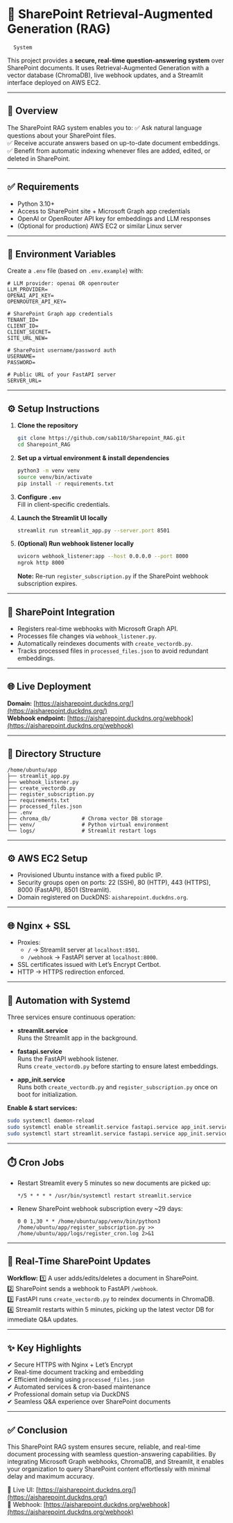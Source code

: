 # 📄 SharePoint Retrieval-Augmented Generation (RAG) 
      System

This project provides a **secure, real-time question-answering system** over SharePoint documents. It uses Retrieval-Augmented Generation with a vector database (ChromaDB), live webhook updates, and a Streamlit interface deployed on AWS EC2.

---

## 🚀 Overview

The SharePoint RAG system enables you to:
✅ Ask natural language questions about your SharePoint files.  
✅ Receive accurate answers based on up-to-date document embeddings.  
✅ Benefit from automatic indexing whenever files are added, edited, or deleted in SharePoint.

---

## ✅ Requirements

- Python 3.10+
- Access to SharePoint site + Microsoft Graph app credentials
- OpenAI or OpenRouter API key for embeddings and LLM responses
- (Optional for production) AWS EC2 or similar Linux server

---

## 🔐 Environment Variables

Create a `.env` file (based on `.env.example`) with:

```env
# LLM provider: openai OR openrouter
LLM_PROVIDER=
OPENAI_API_KEY=
OPENROUTER_API_KEY=

# SharePoint Graph app credentials
TENANT_ID=
CLIENT_ID=
CLIENT_SECRET=
SITE_URL_NEW=

# SharePoint username/password auth
USERNAME=
PASSWORD=

# Public URL of your FastAPI server
SERVER_URL=
```

---

## ⚙️ Setup Instructions

1. **Clone the repository**
   ```bash
   git clone https://github.com/sab110/Sharepoint_RAG.git
   cd Sharepoint_RAG
   ```

2. **Set up a virtual environment & install dependencies**
   ```bash
   python3 -m venv venv
   source venv/bin/activate
   pip install -r requirements.txt
   ```

3. **Configure `.env`**  
   Fill in client-specific credentials.

4. **Launch the Streamlit UI locally**
   ```bash
   streamlit run streamlit_app.py --server.port 8501
   ```

5. **(Optional) Run webhook listener locally**
   ```bash
   uvicorn webhook_listener:app --host 0.0.0.0 --port 8000
   ngrok http 8000
   ```
   **Note:** Re-run `register_subscription.py` if the SharePoint webhook subscription expires.

---

## 🔗 SharePoint Integration

- Registers real-time webhooks with Microsoft Graph API.
- Processes file changes via `webhook_listener.py`.
- Automatically reindexes documents with `create_vectordb.py`.
- Tracks processed files in `processed_files.json` to avoid redundant embeddings.

---

## 🌐 Live Deployment

**Domain:** [https://aisharepoint.duckdns.org/](https://aisharepoint.duckdns.org/)  
**Webhook endpoint:** [https://aisharepoint.duckdns.org/webhook](https://aisharepoint.duckdns.org/webhook)

---

## 📁 Directory Structure

```
/home/ubuntu/app
├── streamlit_app.py
├── webhook_listener.py
├── create_vectordb.py
├── register_subscription.py
├── requirements.txt
├── processed_files.json
├── .env
├── chroma_db/          # Chroma vector DB storage
├── venv/               # Python virtual environment
└── logs/               # Streamlit restart logs
```

---

## ⚙️ AWS EC2 Setup

- Provisioned Ubuntu instance with a fixed public IP.
- Security groups open on ports: 22 (SSH), 80 (HTTP), 443 (HTTPS), 8000 (FastAPI), 8501 (Streamlit).
- Domain registered on DuckDNS: `aisharepoint.duckdns.org`.

---

## 🌐 Nginx + SSL

- Proxies:
  - `/` → Streamlit server at `localhost:8501`.
  - `/webhook` → FastAPI server at `localhost:8000`.
- SSL certificates issued with Let’s Encrypt Certbot.
- HTTP → HTTPS redirection enforced.

---

## 🔄 Automation with Systemd

Three services ensure continuous operation:

- **streamlit.service**  
  Runs the Streamlit app in the background.

- **fastapi.service**  
  Runs the FastAPI webhook listener.  
  Runs `create_vectordb.py` before starting to ensure latest embeddings.

- **app_init.service**  
  Runs both `create_vectordb.py` and `register_subscription.py` once on boot for initialization.

**Enable & start services:**
```bash
sudo systemctl daemon-reload
sudo systemctl enable streamlit.service fastapi.service app_init.service
sudo systemctl start streamlit.service fastapi.service app_init.service
```

---

## ⏱️ Cron Jobs

- Restart Streamlit every 5 minutes so new documents are picked up:
  ```
  */5 * * * * /usr/bin/systemctl restart streamlit.service
  ```
- Renew SharePoint webhook subscription every ~29 days:
  ```
  0 0 1,30 * * /home/ubuntu/app/venv/bin/python3 /home/ubuntu/app/register_subscription.py >> /home/ubuntu/app/logs/register_cron.log 2>&1
  ```

---

## 🔄 Real-Time SharePoint Updates

**Workflow:**
1️⃣ A user adds/edits/deletes a document in SharePoint.  
2️⃣ SharePoint sends a webhook to FastAPI `/webhook`.  
3️⃣ FastAPI runs `create_vectordb.py` to reindex documents in ChromaDB.  
4️⃣ Streamlit restarts within 5 minutes, picking up the latest vector DB for immediate Q&A updates.

---

## ✨ Key Highlights

✔ Secure HTTPS with Nginx + Let’s Encrypt  
✔ Real-time document tracking and embedding  
✔ Efficient indexing using `processed_files.json`  
✔ Automated services & cron-based maintenance  
✔ Professional domain setup via DuckDNS  
✔ Seamless Q&A experience over SharePoint documents

---

## ✅ Conclusion

This SharePoint RAG system ensures secure, reliable, and real-time document processing with seamless question-answering capabilities. By integrating Microsoft Graph webhooks, ChromaDB, and Streamlit, it enables your organization to query SharePoint content effortlessly with minimal delay and maximum accuracy.

🔗 Live UI: [https://aisharepoint.duckdns.org/](https://aisharepoint.duckdns.org/)  
🔗 Webhook: [https://aisharepoint.duckdns.org/webhook](https://aisharepoint.duckdns.org/webhook)
